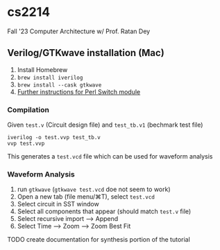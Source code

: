 # cs2214
Fall '23 Computer Architecture w/ Prof. Ratan Dey


## Verilog/GTKwave installation (Mac)
1. Install Homebrew
2. `brew install iverilog`
3. `brew install --cask gtkwave`
4. [Further instructions for Perl Switch module](https://ughe.github.io/2018/11/06/gtkwave-osx)
### Compilation
Given `test.v` (Circuit design file) and `test_tb.v1` (bechmark test file)
```
iverilog -o test.vvp test_tb.v
vvp test.vvp
```
This generates a `test.vcd` file which can be used for waveform analysis

### Waveform Analysis
1. run `gtkwave` (`gtkwave test.vcd` doe not seem to work)
2. Open a new tab (file menu/⌘T), select `test.vcd`
3. Select circuit in SST window
4. Select all components that appear (should match `test.v` file)
5. Select recursive import --> Append
6. Select Time --> Zoom --> Zoom Best Fit

TODO create documentation for synthesis portion of the tutorial